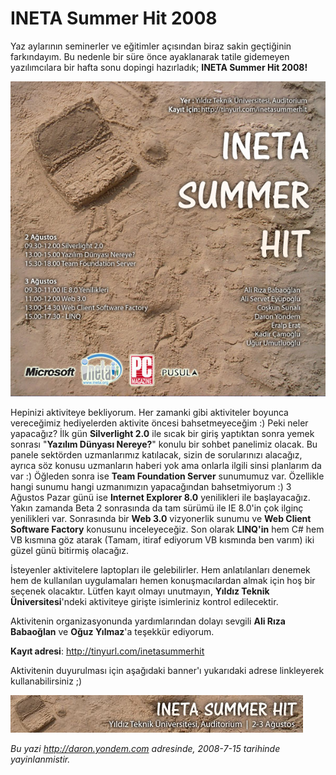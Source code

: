 # INETA Summer Hit 2008
Yaz aylarının seminerler ve eğitimler açısından biraz sakin geçtiğinin
farkındayım. Bu nedenle bir süre önce ayaklanarak tatile gidemeyen
yazılımcılara bir hafta sonu dopingi hazırladık; **INETA Summer Hit
2008!**

![](media/INETA_Summer_Hit_2008/14072008_1.jpg)

Hepinizi aktiviteye bekliyorum. Her zamanki gibi aktiviteler boyunca
vereceğimiz hediyelerden aktivite öncesi bahsetmeyeceğim :) Peki neler
yapacağız? İlk gün **Silverlight 2.0** ile sıcak bir giriş yaptıktan
sonra yemek sonrası "**Yazılım Dünyası Nereye?**" konulu bir sohbet
panelimiz olacak. Bu panele sektörden uzmanlarımız katılacak, sizin de
sorularınızı alacağız, ayrıca söz konusu uzmanların haberi yok ama
onlarla ilgili sinsi planlarım da var :) Öğleden sonra ise **Team
Foundation Server** sunumumuz var. Özellikle hangi sunumu hangi
uzmanımızın yapacağından bahsetmiyorum :) 3 Ağustos Pazar günü ise
**Internet Explorer 8.0** yenilikleri ile başlayacağız. Yakın zamanda
Beta 2 sonrasında da tam sürümü ile IE 8.0'in çok ilginç yenilikleri
var. Sonrasında bir **Web 3.0** vizyonerlik sunumu ve **Web Client
Software Factory** konusunu inceleyeceğiz. Son olarak **LINQ'in** hem
C\# hem VB kısmına göz atarak (Tamam, itiraf ediyorum VB kısmında ben
varım) iki güzel günü bitirmiş olacağız.

İsteyenler aktivitelere laptopları ile gelebilirler. Hem anlatılanları
denemek hem de kullanılan uygulamaları hemen konuşmacılardan almak için
hoş bir seçenek olacaktır. Lütfen kayıt olmayı unutmayın, **Yıldız
Teknik Üniversitesi**'ndeki aktiviteye girişte isimleriniz kontrol
edilecektir.

Aktivitenin organizasyonunda yardımlarından dolayı sevgili **Ali Rıza
Babaoğlan** ve **Oğuz Yılmaz**'a teşekkür ediyorum.

**Kayıt adresi**: <http://tinyurl.com/inetasummerhit>

Aktivitenin duyurulması için aşağıdaki banner'ı yukarıdaki adrese
linkleyerek kullanabilirsiniz ;)

![](media/INETA_Summer_Hit_2008/inetasummerhit2008_46860.jpg)



*Bu yazi http://daron.yondem.com adresinde, 2008-7-15 tarihinde yayinlanmistir.*
